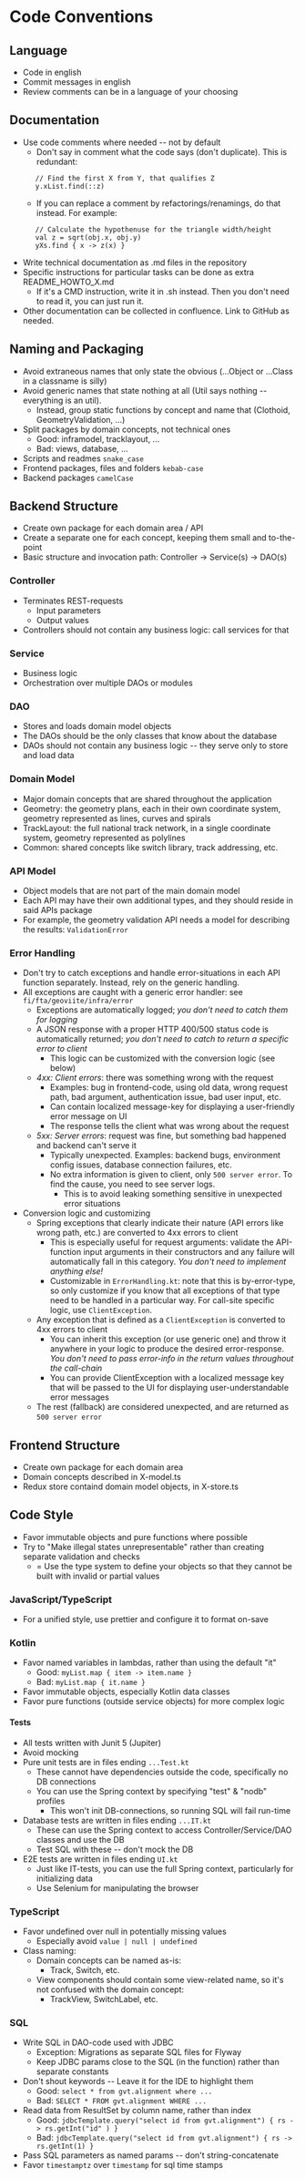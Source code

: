 # Code Conventions

## Language
- Code in english
- Commit messages in english
- Review comments can be in a language of your choosing

## Documentation
- Use code comments where needed -- not by default 
  - Don't say in comment what the code says (don't duplicate). This is redundant:
   ```
      // Find the first X from Y, that qualifies Z
      y.xList.find(::z)
   ```
  - If you can replace a comment by refactorings/renamings, do that instead. For example:
   ```
      // Calculate the hypothenuse for the triangle width/height
      val z = sqrt(obj.x, obj.y)
      yXs.find { x -> z(x) }
   ```
- Write technical documentation as .md files in the repository
- Specific instructions for particular tasks can be done as extra README_HOWTO_X.md
  - If it's a CMD instruction, write it in .sh instead. Then you don't need to read it, you can just run it.
- Other documentation can be collected in confluence. Link to GitHub as needed.

## Naming and Packaging
- Avoid extraneous names that only state the obvious (...Object or ...Class in a classname is silly)
- Avoid generic names that state nothing at all (Util says nothing -- everything is an util). 
  - Instead, group static functions by concept and name that (Clothoid, GeometryValidation, ...)
- Split packages by domain concepts, not technical ones
  - Good: inframodel, tracklayout, ...
  - Bad: views, database, ...
- Scripts and readmes `snake_case` 
- Frontend packages, files and folders `kebab-case`
- Backend packages `camelCase`

## Backend Structure
- Create own package for each domain area / API
- Create a separate one for each concept, keeping them small and to-the-point
- Basic structure and invocation path: Controller -> Service(s) -> DAO(s)

### Controller
- Terminates REST-requests
  - Input parameters
  - Output values
- Controllers should not contain any business logic: call services for that

### Service
- Business logic
- Orchestration over multiple DAOs or modules

### DAO
- Stores and loads domain model objects
- The DAOs should be the only classes that know about the database 
- DAOs should not contain any business logic -- they serve only to store and load data

### Domain Model
- Major domain concepts that are shared throughout the application
- Geometry: the geometry plans, each in their own coordinate system, geometry represented as lines, curves and spirals
- TrackLayout: the full national track network, in a single coordinate system, geometry represented as polylines
- Common: shared concepts like switch library, track addressing, etc.

### API Model
- Object models that are not part of the main domain model
- Each API may have their own additional types, and they should reside in said APIs package
- For example, the geometry validation API needs a model for describing the results: `ValidationError`

### Error Handling
- Don't try to catch exceptions and handle error-situations in each API function separately. Instead, rely on the generic handling.
- All exceptions are caught with a generic error handler: see `fi/fta/geoviite/infra/error`
  - Exceptions are automatically logged; *you don't need to catch them for logging*
  - A JSON response with a proper HTTP 400/500 status code is automatically returned; *you don't need to catch to return a specific error to client*
    - This logic can be customized with the conversion logic (see below)
  - *4xx: Client errors*: there was something wrong with the request
    - Examples: bug in frontend-code, using old data, wrong request path, bad argument, authentication issue, bad user input, etc.
    - Can contain localized message-key for displaying a user-friendly error message on UI
    - The response tells the client what was wrong about the request
  - *5xx: Server errors*: request was fine, but something bad happened and backend can't serve it 
    - Typically unexpected. Examples: backend bugs, environment config issues, database connection failures, etc.
    - No extra information is given to client, only `500 server error`. To find the cause, you need to see server logs. 
      - This is to avoid leaking something sensitive in unexpected error situations
- Conversion logic and customizing
  - Spring exceptions that clearly indicate their nature (API errors like wrong path, etc.) are converted to 4xx errors to client
    - This is especially useful for request arguments: validate the API-function input arguments in their constructors and any failure will automatically fall in this category. *You don't need to implement anything else!*
    - Customizable in `ErrorHandling.kt`: note that this is by-error-type, so only customize if you know that all exceptions of that type need to be handled in a particular way. For call-site specific logic, use `ClientException`.
  - Any exception that is defined as a `ClientException` is converted to 4xx errors to client
    - You can inherit this exception (or use generic one) and throw it anywhere in your logic to produce the desired error-response. *You don't need to pass error-info in the return values throughout the call-chain*
    - You can provide ClientException with a localized message key that will be passed to the UI for displaying user-understandable error messages
  - The rest (fallback) are considered unexpected, and are returned as `500 server error`

## Frontend Structure
- Create own package for each domain area
- Domain concepts described in X-model.ts
- Redux store containd domain model objects, in X-store.ts

## Code Style
- Favor immutable objects and pure functions where possible
- Try to "Make illegal states unrepresentable" rather than creating separate validation and checks
  - = Use the type system to define your objects so that they cannot be built with invalid or partial values

### JavaScript/TypeScript
- For a unified style, use prettier and configure it to format on-save

### Kotlin
- Favor named variables in lambdas, rather than using the default "it"
  - Good: `myList.map { item -> item.name }`
  - Bad: `myList.map { it.name }`
- Favor immutable objects, especially Kotlin data classes
- Favor pure functions (outside service objects) for more complex logic

#### Tests
- All tests written with Junit 5 (Jupiter)
- Avoid mocking
- Pure unit tests are in files ending `...Test.kt`
  - These cannot have dependencies outside the code, specifically no DB connections
  - You can use the Spring context by specifying "test" & "nodb" profiles
    - This won't init DB-connections, so running SQL will fail run-time
- Database tests are written in files ending `...IT.kt`
  - These can use the Spring context to access Controller/Service/DAO classes and use the DB
  - Test SQL with these -- don't mock the DB
- E2E tests are written in files ending `UI.kt`
  - Just like IT-tests, you can use the full Spring context, particularly for initializing data
  - Use Selenium for manipulating the browser

### TypeScript
- Favor undefined over null in potentially missing values
  - Especially avoid `value | null | undefined`
- Class naming:
  - Domain concepts can be named as-is:
    - Track, Switch, etc.
  - View components should contain some view-related name, so it's not confused with the domain concept:
    - TrackView, SwitchLabel, etc.

### SQL
- Write SQL in DAO-code used with JDBC
  - Exception: Migrations as separate SQL files for Flyway
  - Keep JDBC params close to the SQL (in the function) rather than separate constants
- Don't shout keywords -- Leave it for the IDE to highlight them
  - Good: `select * from gvt.alignment where ...`
  - Bad: `SELECT * FROM gvt.alignment WHERE ...`
- Read data from ResultSet by column name, rather than index
  - Good: `jdbcTemplate.query("select id from gvt.alignment") { rs -> rs.getInt("id" ) }`
  - Bad: `jdbcTemplate.query("select id from gvt.alignment") { rs -> rs.getInt(1) }`
- Pass SQL parameters as named params -- don't string-concatenate
- Favor `timestamptz` over `timestamp` for sql time stamps
